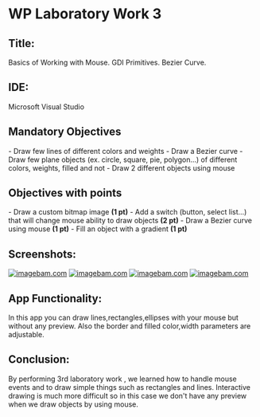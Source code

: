 <h1> WP Laboratory Work 3 </h1>
<h2>Title:</h2>
Basics of Working with Mouse. GDI Primitives. Bezier Curve.
<h2>IDE:</h2> Microsoft Visual Studio

<h2> Mandatory Objectives </h2>
- Draw few lines of different colors and weights
-  Draw a Bezier curve
- Draw few plane objects (ex. circle, square, pie, polygon...) of different colors, weights, filled and not
- Draw 2 different objects using mouse

<h2> Objectives with points </h2>
- Draw a custom bitmap image <b>(1 pt)</b>
- Add a switch (button, select list...) that will change mouse ability to draw objects <b>(2 pt)</b>
- Draw a Bezier curve using mouse <b>(1 pt)</b>
- Fill an object with a gradient <b>(1 pt)</b>

<h2> Screenshots: </h2>
<a href="http://www.imagebam.com/image/cb46c4353483644" target="_blank"><img src="http://thumbnails112.imagebam.com/35349/cb46c4353483644.jpg" alt="imagebam.com"></a> <a href="http://www.imagebam.com/image/fe744a353483648" target="_blank"><img src="http://thumbnails112.imagebam.com/35349/fe744a353483648.jpg" alt="imagebam.com"></a> <a href="http://www.imagebam.com/image/c5c5cc353483651" target="_blank"><img src="http://thumbnails109.imagebam.com/35349/c5c5cc353483651.jpg" alt="imagebam.com"></a> <a href="http://www.imagebam.com/image/80057f353483656" target="_blank"><img src="http://thumbnails111.imagebam.com/35349/80057f353483656.jpg" alt="imagebam.com"></a> 

<h2> App Functionality: </h2>
In this app you can draw lines,rectangles,ellipses with your mouse but without any preview. Also the border and filled color,width parameters are adjustable.

<h2> Conclusion: </h2>
By performing 3rd laboratory work , we learned how to handle mouse events and to draw simple things such as rectangles and lines. Interactive drawing is much more difficult so in this case we don't have any preview when we draw objects by using mouse.
